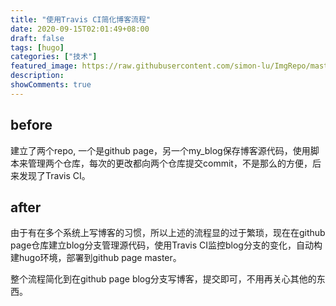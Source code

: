 ```yaml
---
title: "使用Travis CI简化博客流程"
date: 2020-09-15T02:01:49+08:00
draft: false
tags: [hugo]
categories: ["技术"]
featured_image: https://raw.githubusercontent.com/simon-lu/ImgRepo/master/Blog/hugo-travisci-01.jpg
description: 
showComments: true
---
```


<!--
{{< spoiler >}} 隐藏文字 {{< /spoiler >}}
{{< bilibili AV号 >}}
-->

## before

建立了两个repo, 一个是github page，另一个my_blog保存博客源代码，使用脚本来管理两个仓库，每次的更改都向两个仓库提交commit，不是那么的方便，后来发现了Travis CI。

## after

由于有在多个系统上写博客的习惯，所以上述的流程显的过于繁琐，现在在github page仓库建立blog分支管理源代码，使用Travis CI监控blog分支的变化，自动构建hugo环境，部署到github page master。

整个流程简化到在github page blog分支写博客，提交即可，不用再关心其他的东西。
